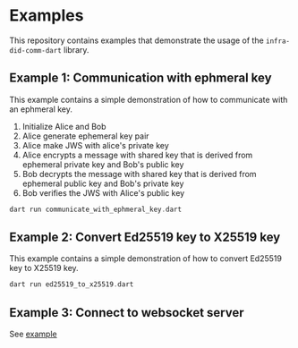 # Examples

This repository contains examples that demonstrate the usage of the `infra-did-comm-dart` library.

## Example 1: Communication with ephmeral key

This example contains a simple demonstration of how to communicate with an ephmeral key.

1. Initialize Alice and Bob
2. Alice generate ephemeral key pair
3. Alice make JWS with alice's private key
4. Alice encrypts a message with shared key that is derived from ephemeral private key and Bob's public key
5. Bob decrypts the message with shared key that is derived from ephemeral public key and Bob's private key
6. Bob verifies the JWS with Alice's public key

```dart
dart run communicate_with_ephmeral_key.dart
```


## Example 2: Convert Ed25519 key to X25519 key

This example contains a simple demonstration of how to convert Ed25519 key to X25519 key.

```dart
dart run ed25519_to_x25519.dart
```

## Example 3: Connect to websocket server

See [example](./socket-io/README.md)
